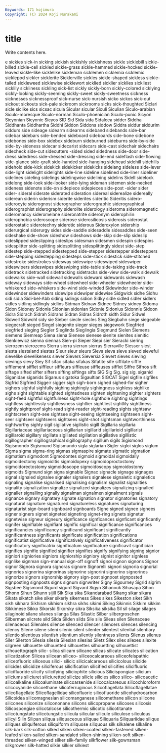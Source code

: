 ```yaml
---
Keywords: 171 kojimura
Copyright: (C) 2024 Koji Murakami
---
```


# title

Write contents here.



e sickies
sick-in sicking sickish sickishly sickishness sickle sicklebill sickle-billed sickle-cell sickled
sickle-grass sickle-hammed sickle-hocked sickle-leaved sickle-like sicklelike sickleman sicklemen sicklemia sicklemic
sicklepod sickler sicklerite Sicklerville sickles sickle-shaped sickless sickle-tailed sickleweed sicklewise
sicklewort sicklied sicklier sicklies sickliest sicklily sickliness sickling sick-list sickly
sickly-born sickly-colored sicklying sickly-looking sickly-seeming sickly-sweet sickly-sweetness sickness sicknesses sicknessproof
sick-nurse sick-nursish sicko sickos sick-out sickout sickouts sick-pale sickroom sickrooms
sicks sick-thoughted Siclari sicle siclike sics sicsac sicula Sicular sicular
Siculi Siculian Siculo-arabian Siculo-moresque Siculo-norman Siculo-phoenician Siculo-punic Sicyon Sicyonian Sicyonic
Sicyos SID Sid Sida sida Sidalcea sidder Siddha Siddhanta Siddhartha
Siddhi Siddon Siddons siddow Siddra siddur siddurim siddurs side sideage
sidearm sidearms sideband sidebands side-bar sidebar sidebars side-bended sideboard sideboards
side-bone sidebone sidebones side-box sidebox sideburn sideburned sideburns side-by-side side-by-sideness
sidecar sidecarist sidecars side-cast sidechair sidechairs sidecheck side-cut sidecutters -sided
sided sidedness side-door side-dress sidedress side-dressed side-dressing side-end sideflash side-flowing
side-glance side-graft side-handed side-hanging sidehead sidehill sidehills sidehold side-kick sidekick
sidekicker sidekicks sidelang sideless side-lever side-light sidelight sidelights side-line sideline
sidelined side-liner sideliner sidelines sideling sidelings sidelingwise sidelining sidelins Sidell
sidelock sidelong side-look side-looker side-lying sideman sidemen side-necked sideness sidenote
side-on sidepiece sidepieces side-post -sider sider sider- sideral siderate siderated
sideration sidereal siderealize sidereally siderean siderin siderism siderite siderites sideritic
Sideritis sidero- siderocyte siderognost siderographer siderographic siderographical siderographist siderography siderolite
siderology sideroma sideromagnetic sideromancy sideromelane sideronatrite sideronym siderophilin siderophobia sideroscope
siderose siderosilicosis siderosis siderostat siderostatic siderotechny siderotic siderous Sideroxylon sidership
siderurgical siderurgy sides side-saddle sidesaddle sidesaddles side-seen sideshake side-show sideshow
sideshows side-skip side-slip sideslip sideslipped sideslipping sideslips sidesman sidesmen sidespin
sidespins sidesplitter side-splitting sidesplitting sidesplittingly sidest side-step sidestep side-stepped sidestepped
side-stepper sidestepper sidesteppers side-stepping sidestepping sidesteps side-stick sidestick side-stitched sidestroke
sidestrokes sidesway sideswipe sideswiped sideswiper sideswipers sideswipes sideswiping side-table side-taking
side-track sidetrack sidetracked sidetracking sidetracks side-view side-walk sidewalk sidewalks side-wall
sidewall sidewalls sideward sidewards sidewash sideway sideways side-wheel sidewheel side-wheeler
sidewheeler side-whiskered side-whiskers side-wind side-winded Sidewinder side-winder sidewinder sidewinders sidewipe
sidewiper sidewise Sidgwick sidhe Sidhu sidi sidia Sidi-bel-Abb siding sidings
sidion Sidky sidle sidled sidler sidlers sidles sidling sidlingly sidlins
Sidman Sidnaw Sidnee Sidney sidney Sidoma Sidon Sidoney Sidonia Sidonian
sidonian Sidonie Sidonius Sidonnie Sidoon Sidra Sidrach Sidrah Sidrahs Sidran
Sidras Sidroth sidth Sidur Sidwel Sidwell Sidwohl sidy sie Sieber
siecle siecles Sieg Siegbahn siege siegeable siegecraft sieged Siegel siegenite
sieger sieges siegework Siegfried siegfried sieging Siegler Sieglinda Sieglingia Siegmund
Sielen Siemens siemens Siemreap Siena siena Sienese sienese sienite sienites
sienitic Sienkiewicz sienna siennas Sien-pi Sieper Siepi sier Sieracki siering
sierozem sierozems Sierra sierra sierran sierras Sierraville Siesser siest siesta
siestaland siestas Sieur sieur sieurs Sieva sieva sieve sieved sieveful
sievelike sievelikeness siever Sievers Sieversia Sievert sieves sieving sievings sievy
Siey Sif sifac sifaka sifakas Sifatite sife siffilate siffle sifflement
sifflet siffleur siffleurs siffleuse siffleuses sifflot Siffre Sifnos sift siftage
sifted sifter sifters sifting siftings sifts SIG Sig Sig. sig
sig. siganid Siganidae siganids Siganus sigatoka Sigaultian SIGCAT Sigel sigfile
sigfiles Sigfrid Sigfried Siggeir sigger sigh sigh-born sighed sighed-for sigher
sighers sighful sighfully sighing sighingly sighingness sighless sighlike sighs sight
sightable sighted sightedness sighten sightening sighter sighters sight-feed sightful sightfulness
sight-hole sighthole sighting sightings sightless sightlessly sightlessness sightlier sightliest sightlily
sightliness sightly sightproof sight-read sight-reader sight-reading sights sightsaw sightscreen sight-see
sightsee sight-seeing sightseeing sightseen sight-seer sightseer sightseers sightsees sight-shot sightsman
sightworthiness sightworthy sighty sigil sigilative sigilistic sigill Sigillaria sigillaria Sigillariaceae
sigillariaceous sigillarian sigillarid sigillarioid sigillarist sigillaroid sigillary sigillate sigillated sigillation
sigillative sigillistic sigillographer sigillographical sigillography sigillum sigils Sigismond Sigismondo Sigismund
Sigismundo sigla siglarian Sigler sigloi siglos siglum Sigma sigma sigma-ring
sigmas sigmaspire sigmate sigmatic sigmation sigmatism sigmodont Sigmodontes sigmoid sigmoidal
sigmoidally sigmoidectomy sigmoiditis sigmoidopexy sigmoidoproctostomy sigmoidorectostomy sigmoidoscope sigmoidoscopy sigmoidostomy sigmoids
Sigmund sign signa signable Signac signacle signage signages signal signaled
signalee signaler signalers signalese signaletic signaletics signaling signalise signalised signalising
signalism signalist signalities signality signalization signalize signalized signalizes signalizing signalled
signaller signalling signally signalman signalmen signalment signals signance signary signatary
signate signation signator signatories signatory signatural signature signatured signatureless signatures
signaturing signaturist sign-board signboard signboards Signe signed signee signees signer
signers signet signeted signeting signet-ring signets signetur signetwise signeur signeury
signficance signficances signficant signficantly signifer signifiable signifiant signific significal significance
significances significancies significancy significand significant significantly significantness significants significate signification
significations significatist significative significatively significativeness significator significatory significatrix significatum significature
significavit significian significs signifie signified signifier signifies signify signifying signing
signior signiori signiories signiors signiorship signiory signist signitor signless signlike
signman sign-manual sign-off signoff signoi signon signons Signor signor Signora
signora signoras signore Signorelli signori signoria signorial signories signorina signorinas
signorine signorini signorino signorinos signorize signors signorship signory sign-post signpost
signposted signposting signposts signs signum signwriter Signy Sigourney Sigrid sigrim
Sigsbee Sigsmond Sigurd sigurd Sigvard Sigyn Sihanouk Sihasapa Sihon Sihonn
Sihun Sihunn sijill Sik Sika sika Sikandarabad Sikang sikar sikara
Sikata sikatch sike siker sikerly sikerness Sikes sikes Sikeston siket
Sikh sikh sikhara Sikhism sikhism sikhra sikhs sikimi Siking Sikinnis
Sikkim sikkim Sikkimese Sikko Sikorski Sikorsky sikra Siksika siksika Sil
sil silage silages silaginoid silane silanes silanga Silas Silastic Silber
silbergroschen Silberman silcrete sild Silda Silden silds Sile sile Sileas
silen Silenaceae silenaceous Silenales silence silenced silencer silencers silences silencing
silency Silene silene sileni silenic silent silenter silentest silential silentiary
silentio silentious silentish silentium silently silentness silents Silenus silenus Siler
Silerton Silesia silesia Silesian silesias Siletz Silex silex silexes silexite
silgreen silhouette silhouetted silhouettes silhouetting silhouettist silhouettograph silic- silica silicam
silicane silicas silicate silicates silication silicatization Silicea silicean siliceo- siliceocalcareous
siliceofelspathic siliceofluoric siliceous silici- silicic silicicalcareous silicicolous silicide silicides silicidize
siliciferous silicification silicified silicifies silicifluoric silicifluoride silicify silicifying siliciophite silicious
Silicispongiae silicium siliciums siliciuret siliciuretted silicize silicle silicles silico silico-
silicoacetic silicoalkaline silicoaluminate silicoarsenide silicocalcareous silicochloroform silicocyanide silicoethane silicoferruginous Silicoflagellata
Silicoflagellatae silicoflagellate Silicoflagellidae silicofluoric silicofluoride silicohydrocarbon Silicoidea silicomagnesian silicomanganese silicomethane
silicon silicone silicones siliconize silicononane silicons silicopropane silicoses silicosis Silicospongiae
silicotalcose silicothermic silicotic silicotitanate silicotungstate silicotungstic silicula silicular silicule siliculose
siliculous silicyl Silin Silipan siliqua siliquaceous siliquae Siliquaria Siliquariidae silique
siliques siliquiferous siliquiform siliquose siliquous silk silkalene silkaline silk-bark silk-cotton
silked silken silken-coated silken-fastened silken-leafed silken-sailed silken-sandaled silken-shining silken-soft silken-threaded
silken-winged silker silk-family silkflower silk-gownsman silkgrower silk-hatted silkie silkier silkiest
